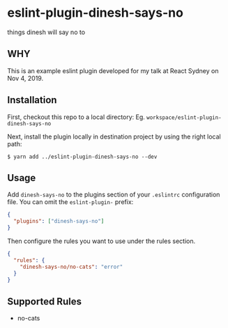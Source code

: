 # eslint-plugin-dinesh-says-no

things dinesh will say no to

## WHY

This is an example eslint plugin developed for my talk at React Sydney on Nov 4, 2019.

## Installation

First, checkout this repo to a local directory: Eg. `workspace/eslint-plugin-dinesh-says-no`

Next, install the plugin locally in destination project by using the right local path:

```
$ yarn add ../eslint-plugin-dinesh-says-no --dev
```

## Usage

Add `dinesh-says-no` to the plugins section of your `.eslintrc` configuration file. You can omit the `eslint-plugin-` prefix:

```json
{
  "plugins": ["dinesh-says-no"]
}
```

Then configure the rules you want to use under the rules section.

```json
{
  "rules": {
    "dinesh-says-no/no-cats": "error"
  }
}
```

## Supported Rules

- no-cats
